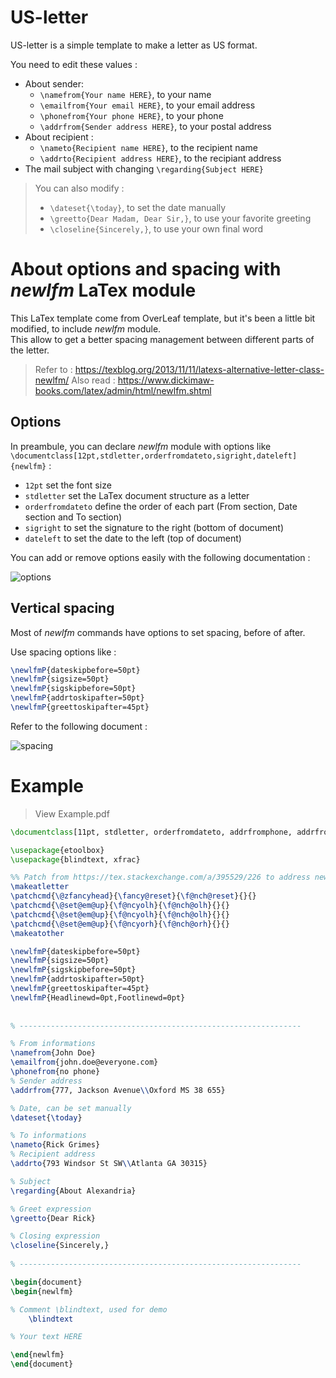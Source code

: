 # US-letter


US-letter is a simple template to make a letter as US format.

You need to edit these values : 
- About sender:  
  - `\namefrom{Your name HERE}`, to your name
  - `\emailfrom{Your email HERE}`, to your email address
  - `\phonefrom{Your phone HERE}`, to your phone
  - `\addrfrom{Sender address HERE}`, to your postal address
- About recipient : 
  - `\nameto{Recipient name HERE}`, to the recipient name
  - `\addrto{Recipient address HERE}`, to the recipiant address
- The mail subject with changing `\regarding{Subject HERE}`
  

> You can also modify :
> - `\dateset{\today}`, to set the date manually
> - `\greetto{Dear Madam, Dear Sir,}`, to use your favorite greeting
> - `\closeline{Sincerely,}`, to use your own final word

# About options and spacing with *newlfm* LaTex module

This LaTex template come from OverLeaf template, but it's been a little bit modified, to include *newlfm* module.  
This allow to get a better spacing management between different parts of the letter.

> Refer to : https://texblog.org/2013/11/11/latexs-alternative-letter-class-newlfm/
> Also read : https://www.dickimaw-books.com/latex/admin/html/newlfm.shtml

## Options


In preambule, you can declare *newlfm* module with options like `\documentclass[12pt,stdletter,orderfromdateto,sigright,dateleft]{newlfm}` : 
- `12pt` set the font size
- `stdletter` set the LaTex document structure as a letter
- `orderfromdateto` define the order of each part (From section, Date section and To section)
- `sigright` to set the signature to the right (bottom of document)
- `dateleft` to set the date to the left (top of document)

You can add or remove options easily with the following documentation :  

![options](https://user-images.githubusercontent.com/52102633/68786870-23e4f780-0606-11ea-81a9-17fe648abbdb.png)


## Vertical spacing

Most of *newlfm* commands have options to set spacing, before of after.  

Use spacing options like : 
```latex
\newlfmP{dateskipbefore=50pt}
\newlfmP{sigsize=50pt}
\newlfmP{sigskipbefore=50pt}
\newlfmP{addrtoskipafter=50pt}
\newlfmP{greettoskipafter=45pt}
```

Refer to the following document : 

![spacing](https://user-images.githubusercontent.com/52102633/68786871-23e4f780-0606-11ea-955b-d5f4632c9839.png)

# Example

> View Example.pdf

```latex
\documentclass[11pt, stdletter, orderfromdateto, addrfromphone, addrfromemail, sigright, dateleft]{newlfm}

\usepackage{etoolbox}
\usepackage{blindtext, xfrac}

%% Patch from https://tex.stackexchange.com/a/395529/226 to address newlfm bug
\makeatletter
\patchcmd{\@zfancyhead}{\fancy@reset}{\f@nch@reset}{}{}
\patchcmd{\@set@em@up}{\f@ncyolh}{\f@nch@olh}{}{}
\patchcmd{\@set@em@up}{\f@ncyolh}{\f@nch@olh}{}{}
\patchcmd{\@set@em@up}{\f@ncyorh}{\f@nch@orh}{}{}
\makeatother

\newlfmP{dateskipbefore=50pt}
\newlfmP{sigsize=50pt}
\newlfmP{sigskipbefore=50pt}
\newlfmP{addrtoskipafter=50pt}
\newlfmP{greettoskipafter=45pt}
\newlfmP{Headlinewd=0pt,Footlinewd=0pt}
 
 
% --------------------------------------------------------------- 

% From informations
\namefrom{John Doe}
\emailfrom{john.doe@everyone.com}
\phonefrom{no phone}
% Sender address
\addrfrom{777, Jackson Avenue\\Oxford MS 38 655}

% Date, can be set manually
\dateset{\today}

% To informations
\nameto{Rick Grimes}
% Recipient address
\addrto{793 Windsor St SW\\Atlanta GA 30315}

% Subject
\regarding{About Alexandria}

% Greet expression
\greetto{Dear Rick}

% Closing expression
\closeline{Sincerely,}
 
% ---------------------------------------------------------------  

\begin{document}
\begin{newlfm}

% Comment \blindtext, used for demo
    \blindtext

% Your text HERE

\end{newlfm}
\end{document}
```

